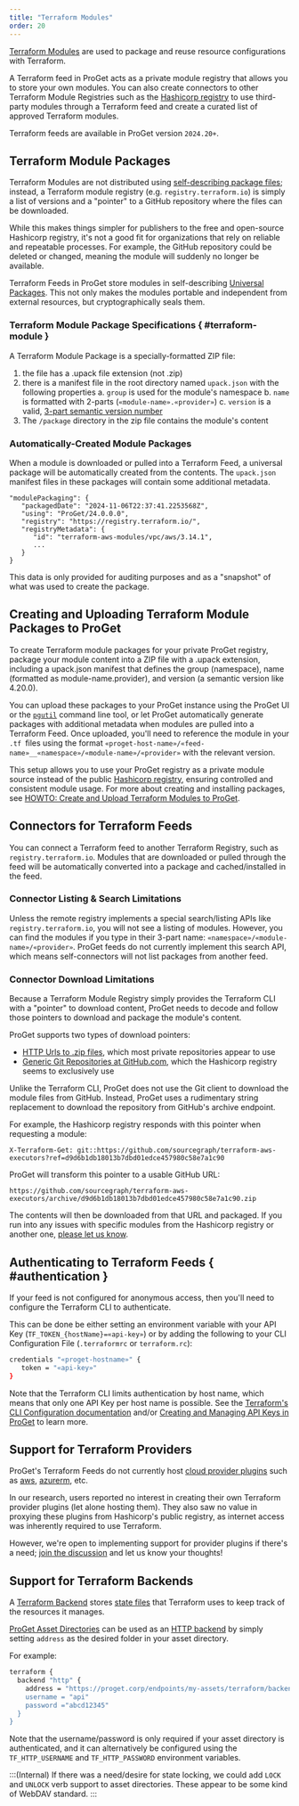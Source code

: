 ```yaml
---
title: "Terraform Modules"
order: 20
---
```


[Terraform Modules](https://developer.hashicorp.com/terraform/language/modules) are used to package and reuse resource configurations with Terraform.

A Terraform feed in ProGet acts as a private module registry that allows you to store your own modules. You can also create connectors to other Terraform Module Registries such as the [Hashicorp registry](https://registry.terraform.io/) to use third-party modules through a Terraform feed and create a curated list of approved Terraform modules.

Terraform feeds are available in ProGet version `2024.20+`.

## Terraform Module Packages

Terraform Modules are not distributed using [self-describing package files](/docs/proget/packages/what-is-a-package); instead, a Terraform module registry (e.g. `registry.terraform.io`) is simply a list of versions and a "pointer" to a GitHub repository where the files can be downloaded. 

While this makes things simpler for publishers to the free and open-source Hashicorp registry, it's not a good fit for organizations that rely on reliable and repeatable processes. For example, the GitHub repository could be deleted or changed, meaning the module will suddenly no longer be available.

Terraform Feeds in ProGet store modules in self-describing [Universal Packages](/docs/proget/feeds/universal/universal-packages). This not only makes the modules portable and independent from external resources, but cryptographically seals them.

### Terraform Module Package Specifications { #terraform-module } 

A Terraform Module Package is a specially-formatted ZIP file:

1. the file has a .upack file extension (not .zip)
2. there is a manifest file in the root directory named `upack.json` with the following properties
   a. `group` is used for the module's namespace
   b. `name` is formatted with 2-parts (`«module-name».«provider»`)
   c. `version` is a valid, [3-part semantic version number](https://semver.org/)
3. The `/package` directory in the zip file contains the module's content

### Automatically-Created Module Packages

When a module is downloaded or pulled into a Terraform Feed, a universal package will be automatically created from the contents. The `upack.json` manifest files in these packages will contain some additional metadata.

```
"modulePackaging": {
   "packagedDate": "2024-11-06T22:37:41.2253568Z",
   "using": "ProGet/24.0.0.0",
   "registry": "https://registry.terraform.io/",
   "registryMetadata": {
      "id": "terraform-aws-modules/vpc/aws/3.14.1",
      ...
   }
}
```

This data is only provided for auditing purposes and as a "snapshot" of what was used to create the package.

## Creating and Uploading Terraform Module Packages to ProGet

To create Terraform module packages for your private ProGet registry, package your module content into a ZIP file with a .upack extension, including a upack.json manifest that defines the group (namespace), name (formatted as module-name.provider), and version (a semantic version like 4.20.0). 

You can upload these packages to your ProGet instance using the ProGet UI or the [`pgutil`](/docs/proget/api/pgutil) command line tool, or let ProGet automatically generate packages with additional metadata when modules are pulled into a Terraform Feed. Once uploaded, you'll need to reference the module in your `.tf `files using the format `«proget-host-name»/«feed-name»__«namespace»/«module-name»/«provider»` with the relevant version.

This setup allows you to use your ProGet registry as a private module source instead of the public [Hashicorp registry](https://registry.terraform.io/), ensuring controlled and consistent module usage. For more about creating and installing packages, see [HOWTO: Create and Upload Terraform Modules to ProGet](/docs/proget/feeds/terraform/howto-terraform-create).

## Connectors for Terraform Feeds

You can connect a Terraform feed to another Terraform Registry, such as `registry.terraform.io`. Modules that are downloaded or pulled through the feed will be automatically converted into a package and cached/installed in the feed. 

### Connector Listing & Search Limitations

Unless the remote registry implements a special search/listing APIs like `registry.terraform.io`, you will not see a listing of modules. However, you can find the modules if you type in their 3-part name: `«namespace»/«module-name»/«provider»`. ProGet feeds do not currently implement this search API, which means self-connectors will not list packages from another feed.

### Connector Download Limitations

Because a Terraform Module Registry simply provides the Terraform CLI with a "pointer" to download content, ProGet needs to decode and follow those pointers to download and package the module's content.

ProGet supports two types of download pointers:

* [HTTP Urls to .zip files](https://developer.hashicorp.com/terraform/language/modules/sources#http-urls), which most private repositories appear to use
* [Generic Git Repositories at GitHub.com](https://developer.hashicorp.com/terraform/language/modules/sources#generic-git-repository), which the Hashicorp registry seems to exclusively use

Unlike the Terraform CLI, ProGet does not use the Git client to download the module files from GitHub. Instead, ProGet uses a rudimentary string replacement to download the repository from  GitHub's archive endpoint. 

For example, the Hashicorp registry responds with this pointer when requesting a module:
```
X-Terraform-Get: git::https://github.com/sourcegraph/terraform-aws-executors?ref=d9d6b1db18013b7dbd01edce457980c58e7a1c90
```

ProGet will transform this pointer to a usable GitHub URL:
```
https://github.com/sourcegraph/terraform-aws-executors/archive/d9d6b1db18013b7dbd01edce457980c58e7a1c90.zip
```

The contents will then be downloaded from that URL and packaged. If you run into any issues with specific modules from the Hashicorp registry or another one, [please let us know](https://forums.inedo.com).

## Authenticating to Terraform Feeds { #authentication }

If your feed is not configured for anonymous access, then you'll need to configure the Terraform CLI to authenticate.

This can be done be either setting an environment variable with your API Key (`TF_TOKEN_{hostName}=«api-key»`) or by adding  the following to your CLI Configuration File (`.terraformrc` or `terraform.rc`):
                
```bash
credentials "«proget-hostname»" {
   token = "«api-key»"
}
```

Note that the Terraform CLI limits authentication by host name, which means that only one API Key per host name is possible. See the [Terraform's CLI Configuration documentation](https://developer.hashicorp.com/terraform/cli/config/config-file#credentials-1) and/or [Creating and Managing API Keys in ProGet](/docs/proget/api/apikeys#creating-and-managing-api-keys) to learn more.

## Support for Terraform Providers

ProGet's Terraform Feeds do not currently host [cloud provider plugins](https://developer.hashicorp.com/terraform/language/providers) such as  [aws](https://registry.terraform.io/providers/hashicorp/aws/latest), [azurerm](https://registry.terraform.io/providers/hashicorp/azurerm/latest), etc. 

In our research, users reported no interest in creating their own Terraform provider plugins (let alone hosting them). They also saw no value in proxying these plugins from Hashicorp's public registry, as internet access was inherently required to use Terraform.

However, we're open to implementing support for provider plugins if there's a need; [join the discussion](https://forums.inedo.com/topic/5565) and let us know your thoughts!

## Support for Terraform Backends

A [Terraform Backend](https://developer.hashicorp.com/terraform/language/backend) stores [state files](https://developer.hashicorp.com/terraform/language/state) that Terraform uses to keep track of the resources it manages.  

[ProGet Asset Directories](https://docs.inedo.com/docs/proget/asset-directories-file-storage/what-is-an-asset-directory) can be used as an [HTTP backend](https://developer.hashicorp.com/terraform/language/backend/http) by simply setting `address` as the desired folder in your asset directory.

For example:

```bash
terraform {
  backend "http" {
    address = "https://proget.corp/endpoints/my-assets/terraform/backends"'
    username = "api"
    password ="abcd12345"
  }
}
```

Note that the username/password is only required if your asset directory is authenticated, and it can alternatively be configured using the `TF_HTTP_USERNAME` and `TF_HTTP_PASSWORD` environment variables.

:::(Internal)
If there was a need/desire for state locking, we could add `LOCK` and `UNLOCK` verb support to asset directories. These appear to be some kind of WebDAV standard.
:::

